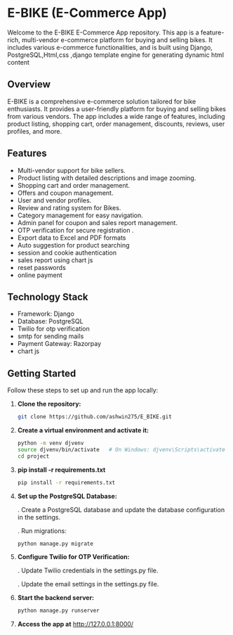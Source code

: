 # E-BIKE (E-Commerce App)

Welcome to the E-BIKE E-Commerce App repository. This app is a feature-rich, multi-vendor e-commerce platform for buying and selling bikes. It includes various e-commerce functionalities, and is built using Django, PostgreSQL,Html,css ,django template engine for generating dynamic html content 

## Overview

E-BIKE  is a comprehensive e-commerce solution tailored for bike enthusiasts. It provides a user-friendly platform for buying and selling bikes from various vendors. The app includes a wide range of features, including product listing, shopping cart, order management, discounts, reviews, user profiles, and more.

## Features

- Multi-vendor support for bike sellers.
- Product listing with detailed descriptions and image zooming.
- Shopping cart and order management.
- Offers and coupon management.
- User and vendor profiles.
- Review and rating system for Bikes.
- Category management for easy navigation.
- Admin panel for coupon and sales report management.
- OTP verification for secure registration .
- Export data to Excel and PDF formats
- Auto suggestion for product searching
- session and cookie authentication
- sales report using chart js
- reset passwords
- online payment

## Technology Stack
 - Framework: Django
 - Database: PostgreSQL
 - Twilio for otp verification
 - smtp for sending mails
 - Payment Gateway: Razorpay
 - chart js

## Getting Started

Follow these steps to set up and run the app locally:

1. **Clone the repository:**

   ```bash
   git clone https://github.com/ashwin275/E_BIKE.git

2. **Create a virtual environment and activate it:**
      ```bash
      python -m venv djvenv
      source djvenv/bin/activate   # On Windows: djvenv\Scripts\activate
      cd project

3. **pip install -r requirements.txt**
     ```bash
     pip install -r requirements.txt
4. **Set up the PostgreSQL Database:**

    . Create a PostgreSQL database and update the database configuration in the settings.
      
    . Run migrations:

    ```bash
    python manage.py migrate
5. **Configure Twilio for OTP Verification:**
   
     . Update Twilio credentials in the settings.py file.
   
     . Update the email settings in the settings.py file.

7. **Start the backend server:**
      ```bash
      python manage.py runserver
8. **Access the app at** http://127.0.0.1:8000/
    

    
   
